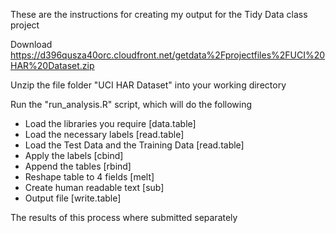 These are the instructions for creating my output for the Tidy Data class project

Download
https://d396qusza40orc.cloudfront.net/getdata%2Fprojectfiles%2FUCI%20HAR%20Dataset.zip

Unzip the file folder "UCI HAR Dataset" into your working directory

Run the "run_analysis.R" script, which will do the following

* Load the libraries you require 
		[data.table]
* Load the necessary labels
		[read.table]
* Load the Test Data and the Training Data
		[read.table]
* Apply the labels
		[cbind]
* Append the tables
		[rbind]
* Reshape table to 4 fields
		[melt]
* Create human readable text
		[sub]
* Output file
		[write.table]
		
The results of this process where submitted separately
